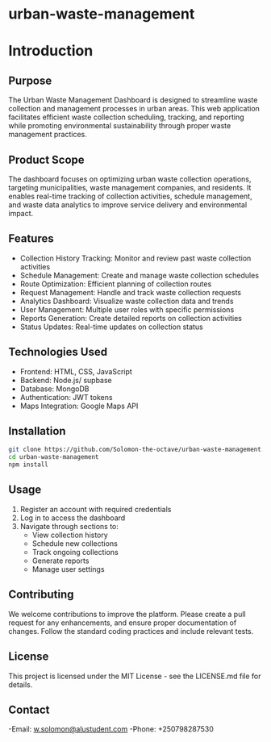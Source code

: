 # urban-waste-management

 # Introduction

## Purpose
The Urban Waste Management Dashboard is designed to streamline waste collection and management processes in urban areas. This web application facilitates efficient waste collection scheduling, tracking, and reporting while promoting environmental sustainability through proper waste management practices.

## Product Scope
The dashboard focuses on optimizing urban waste collection operations, targeting municipalities, waste management companies, and residents. It enables real-time tracking of collection activities, schedule management, and waste data analytics to improve service delivery and environmental impact.

## Features
* Collection History Tracking: Monitor and review past waste collection activities
* Schedule Management: Create and manage waste collection schedules
* Route Optimization: Efficient planning of collection routes
* Request Management: Handle and track waste collection requests
* Analytics Dashboard: Visualize waste collection data and trends
* User Management: Multiple user roles with specific permissions
* Reports Generation: Create detailed reports on collection activities
* Status Updates: Real-time updates on collection status

## Technologies Used
* Frontend: HTML, CSS, JavaScript
* Backend: Node.js/ supbase
* Database: MongoDB
* Authentication: JWT tokens
* Maps Integration: Google Maps API

## Installation
```bash
git clone https://github.com/Solomon-the-octave/urban-waste-management.git
cd urban-waste-management
npm install
```

## Usage
1. Register an account with required credentials
2. Log in to access the dashboard
3. Navigate through sections to:
   - View collection history
   - Schedule new collections
   - Track ongoing collections
   - Generate reports
   - Manage user settings

## Contributing
We welcome contributions to improve the platform. Please create a pull request for any enhancements, and ensure proper documentation of changes. Follow the standard coding practices and include relevant tests.

## License
This project is licensed under the MIT License - see the LICENSE.md file for details.

## Contact
-Email: w.solomon@alustudent.com
-Phone: +250798287530
                                            


